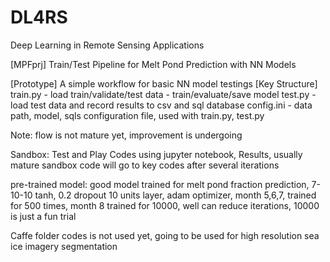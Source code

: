 # DL4RS
Deep Learning in Remote Sensing Applications

[MPFprj]
Train/Test Pipeline for Melt Pond Prediction with NN Models

[Prototype]
A simple workflow for basic NN model testings
  [Key Structure]
    train.py - load train/validate/test data
                  - train/evaluate/save model
    test.py - load test data and record results to csv and sql database
    config.ini - data path, model, sqls configuration file, used with train.py, test.py

Note: flow is not mature yet, improvement is undergoing

Sandbox: Test and Play Codes using jupyter notebook, Results, usually mature sandbox code will go to key codes after
several iterations

pre-trained model: good model trained for melt pond fraction prediction, 7-10-10 tanh, 0.2 dropout 10 units layer, adam optimizer, month 5,6,7, trained for 500 times, month 8 trained for 10000, well can reduce iterations, 10000 is just a fun trial

Caffe folder codes is not used yet, going to be used for high resolution sea ice imagery segmentation
